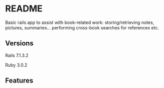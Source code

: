 # README

Basic rails app to assist with book-related work: storing/retrieving notes, pictures, summaries... performing cross-book searches for references etc.  

## Versions

Rails 7.1.3.2

Ruby 3.0.2

## Features
